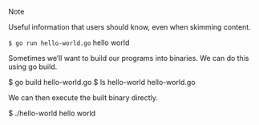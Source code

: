 > [!NOTE]
> Useful information that users should know, even when skimming content.

`$ go run hello-world.go`
hello world

Sometimes we’ll want to build our programs into binaries. We can do this using go build.
	

$ go build hello-world.go
$ ls
hello-world    hello-world.go

We can then execute the built binary directly.
	

$ ./hello-world
hello world
